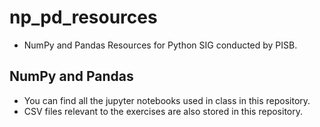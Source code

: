 # np_pd_resources
- NumPy and Pandas Resources for Python SIG conducted by PISB.
## NumPy and Pandas
- You can find all the jupyter notebooks used in class in this repository.
- CSV files relevant to the exercises are also stored in this repository.
